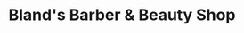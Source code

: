 ---
title: "Bland's Barber & Beauty Shop"
url: /memphis/blands-barber-and-beauty-shop/
shop: hairdresser
---